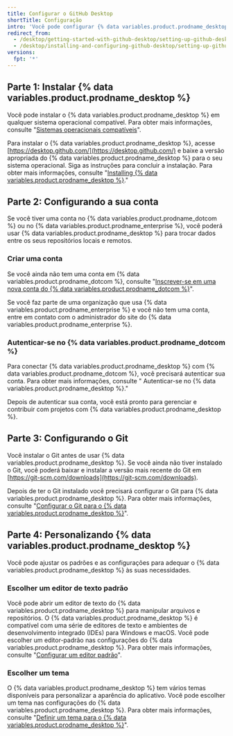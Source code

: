```yaml
---
title: Configurar o GitHub Desktop
shortTitle: Configuração
intro: 'Você pode configurar {% data variables.product.prodname_desktop %} para atender às suas necessidades e contribuir para projetos.'
redirect_from:
  - /desktop/getting-started-with-github-desktop/setting-up-github-desktop
  - /desktop/installing-and-configuring-github-desktop/setting-up-github-desktop
versions:
  fpt: '*'
---
```


## Parte 1: Instalar {% data variables.product.prodname_desktop %}

Você pode instalar o {% data variables.product.prodname_desktop %} em qualquer sistema operacional compatível. Para obter mais informações, consulte "[Sistemas operacionais compatíveis](/desktop/getting-started-with-github-desktop/supported-operating-systems)".

Para instalar o {% data variables.product.prodname_desktop %}, acesse [https://desktop.github.com/](https://desktop.github.com/) e baixe a versão apropriada do {% data variables.product.prodname_desktop %} para o seu sistema operacional. Siga as instruções para concluir a instalação. Para obter mais informações, consulte "[Installing {% data variables.product.prodname_desktop %}](/desktop/getting-started-with-github-desktop/installing-github-desktop)."

## Parte 2: Configurando a sua conta

Se você tiver uma conta no {% data variables.product.prodname_dotcom %} ou no {% data variables.product.prodname_enterprise %}, você poderá usar {% data variables.product.prodname_desktop %} para trocar dados entre os seus repositórios locais e remotos.

### Criar uma conta
Se você ainda não tem uma conta em {% data variables.product.prodname_dotcom %}, consulte "[Inscrever-se em uma nova conta do {% data variables.product.prodname_dotcom %}](/articles/signing-up-for-a-new-github-account/)".

Se você faz parte de uma organização que usa {% data variables.product.prodname_enterprise %} e você não tem uma conta, entre em contato com o administrador do site do {% data variables.product.prodname_enterprise %}.

### Autenticar-se no {% data variables.product.prodname_dotcom %}
Para conectar {% data variables.product.prodname_desktop %} com {% data variables.product.prodname_dotcom %}, você precisará autenticar sua conta. Para obter mais informações, consulte "
Autenticar-se no {% data variables.product.prodname_desktop %}."</p> 

Depois de autenticar sua conta, você está pronto para gerenciar e contribuir com projetos com {% data variables.product.prodname_desktop %}.



## Parte 3: Configurando o Git

Você instalar o Git antes de usar {% data variables.product.prodname_desktop %}. Se você ainda não tiver instalado o Git, você poderá baixar e instalar a versão mais recente do Git em [https://git-scm.com/downloads](https://git-scm.com/downloads).

Depois de ter o Git instalado você precisará configurar o Git para {% data variables.product.prodname_desktop %}. Para obter mais informações, consulte "[Configurar o Git para o {% data variables.product.prodname_desktop %}](/desktop/getting-started-with-github-desktop/configuring-git-for-github-desktop)".



## Parte 4: Personalizando {% data variables.product.prodname_desktop %}

Você pode ajustar os padrões e as configurações para adequar o {% data variables.product.prodname_desktop %} às suas necessidades.



### Escolher um editor de texto padrão

Você pode abrir um editor de texto do {% data variables.product.prodname_desktop %} para manipular arquivos e repositórios. O {% data variables.product.prodname_desktop %} é compatível com uma série de editores de texto e ambientes de desenvolvimento integrado (IDEs) para Windows e macOS. Você pode escolher um editor-padrão nas configurações do {% data variables.product.prodname_desktop %}. Para obter mais informações, consulte "[Configurar um editor padrão](/desktop/getting-started-with-github-desktop/configuring-a-default-editor)".



### Escolher um tema

O {% data variables.product.prodname_desktop %} tem vários temas disponíveis para personalizar a aparência do aplicativo. Você pode escolher um tema nas configurações do {% data variables.product.prodname_desktop %}. Para obter mais informações, consulte "[Definir um tema para o {% data variables.product.prodname_desktop %}](/desktop/getting-started-with-github-desktop/setting-a-theme-for-github-desktop)".
